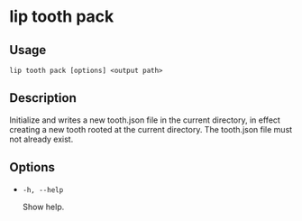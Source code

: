 # lip tooth pack

## Usage

```shell
lip tooth pack [options] <output path>
```

## Description

Initialize and writes a new tooth.json file in the current directory, in effect creating a new tooth rooted at the current directory. The tooth.json file must not already exist.

## Options

- `-h, --help`

  Show help.
